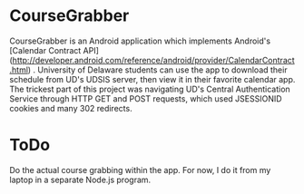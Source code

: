 # CourseGrabber #

  CourseGrabber is an Android application which implements Android's
[Calendar Contract API]
(http://developer.android.com/reference/android/provider/CalendarContract.html)
. University of Delaware students can use the app to download their schedule from UD's UDSIS server, then view it in their favorite calendar app. The trickest part of this project was navigating UD's Central Authentication Service through HTTP GET and POST requests, which used JSESSIONID cookies and many 302 redirects.


# ToDo #

  Do the actual course grabbing within the app. For now, I do it from my laptop in a
separate Node.js program.
